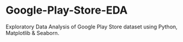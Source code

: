 # Google-Play-Store-EDA
Exploratory Data Analysis of Google Play Store dataset using Python, Matplotlib &amp; Seaborn.
